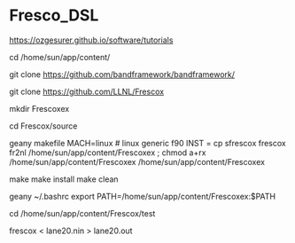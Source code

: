 # Fresco_DSL

https://ozgesurer.github.io/software/tutorials

cd /home/sun/app/content/

git clone https://github.com/bandframework/bandframework/

git clone https://github.com/LLNL/Frescox

mkdir Frescoxex

cd Frescox/source

geany makefile
MACH=linux		# linux generic f90
INST = cp  sfrescox frescox fr2nl /home/sun/app/content/Frescoxex ; chmod a+rx /home/sun/app/content/Frescoxex  /home/sun/app/content/Frescoxex

make
make install
make clean

geany ~/.bashrc
export PATH=/home/sun/app/content/Frescoxex:$PATH

cd /home/sun/app/content/Frescox/test

frescox < lane20.nin > lane20.out
